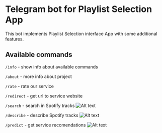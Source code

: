 # Telegram bot for Playlist Selection App

This bot implements Playlist Selection interface App with some additional
features.

## Available commands

`/info` - show info about available commands

`/about` - more info about project

`/rate` - rate our service

`/redirect` - get url to service website

`/search` - search in Spotify tracks
![Alt text](https://1drv.ms/i/s!AhNDMGPUPzEr0juSZo8hEckTV1y-?e=8t8fab)

`/describe` - describe Spotify tracks
![Alt text](https://1drv.ms/i/s!AhNDMGPUPzEr0j1ZYESVLhH-kw0-?e=u0YLcg)

`/predict` - get service recomendations
![Alt text](https://1drv.ms/i/s!AhNDMGPUPzEr0jwKKhafhcpcMfKY?e=IFzPQH)
